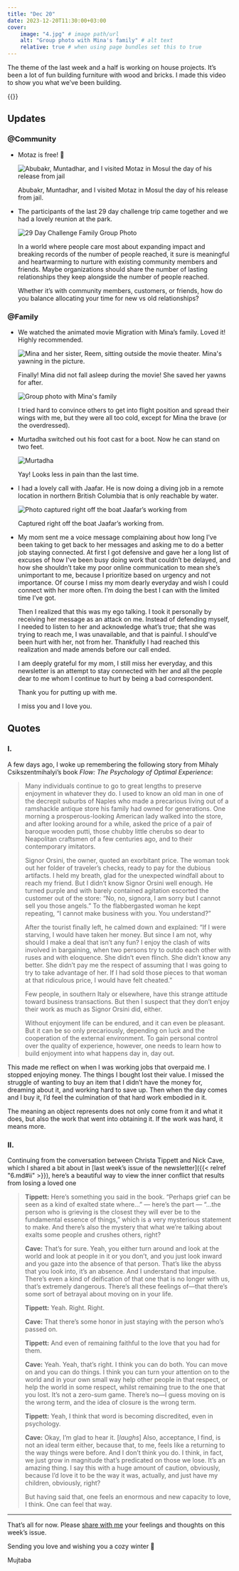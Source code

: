 ```yaml
---
title: "Dec 20"
date: 2023-12-20T11:30:00+03:00
cover:
    image: "4.jpg" # image path/url
    alt: "Group photo with Mina's family" # alt text
    relative: true # when using page bundles set this to true
---
```

The theme of the last week and a half is working on house projects. It’s been a lot of fun building furniture with wood and bricks. I made this video to show you what we’ve been building.

{{<youtube vertical=true title="Walkthrough of the projects we've been working on" src="https://www.youtube.com/embed/alxeG2iC9GY">}}


## Updates

### @Community

- Motaz is free! 🥳

    ![Abubakr, Muntadhar, and I visited Motaz in Mosul the day of his release from jail](1.jpg)

    Abubakr, Muntadhar, and I visited Motaz in Mosul the day of his release from jail.

- The participants of the last 29 day challenge trip came together and we had a lovely reunion at the park.

    ![29 Day Challenge Family Group Photo](2.jpg)

    In a world where people care most about expanding impact and breaking records of the number of people reached, it sure is meaningful and heartwarming to nurture with existing community members and friends. Maybe organizations should share the number of lasting relationships they keep alongside the number of people reached.

    Whether it’s with community members, customers, or friends, how do you balance allocating your time for new vs old relationships?


### @Family

- We watched the animated movie Migration with Mina’s family. Loved it! Highly recommended.

    ![Mina and her sister, Reem, sitting outside the movie theater. Mina's yawning in the picture.](3.jpg)

    Finally! Mina did not fall asleep during the movie! She saved her yawns for after.

    ![Group photo with Mina's family](4.jpg)

    I tried hard to convince others to get into flight position and spread their wings with me, but they were all too cold, except for Mina the brave (or the overdressed).

- Murtadha switched out his foot cast for a boot. Now he can stand on two feet.

    ![Murtadha](5.jpg)

    Yay! Looks less in pain than the last time.

- I had a lovely call with Jaafar. He is now doing a diving job in a remote location in northern British Columbia that is only reachable by water.

    ![Photo captured right off the boat Jaafar’s working from](1.jpg)

    Captured right off the boat Jaafar’s working from.

- My mom sent me a voice message complaining about how long I’ve been taking to get back to her messages and asking me to do a better job staying connected. At first I got defensive and gave her a long list of excuses of how I’ve been busy doing work that couldn’t be delayed, and how she shouldn’t take my poor online communication to mean she’s unimportant to me, because I prioritize based on urgency and not importance. Of course I miss my mom dearly everyday and wish I could connect with her more often. I’m doing the best I can with the limited time I’ve got.

    Then I realized that this was my ego talking. I took it personally by receiving her message as an attack on me. Instead of defending myself, I needed to listen to her and acknowledge what’s true; that she was trying to reach me, I was unavailable, and that is painful. I should’ve been hurt with her, not from her. Thankfully I had reached this realization and made amends before our call ended.

    I am deeply grateful for my mom, I still miss her everyday, and this newsletter is an attempt to stay connected with her and all the people dear to me whom I continue to hurt by being a bad correspondent.

    Thank you for putting up with me.

    I miss you and I love you.


## Quotes

### I.

A few days ago, I woke up remembering the following story from Mihaly Csikszentmihalyi’s book *Flow: The Psychology of Optimal Experience*:

> Many individuals continue to go to great lengths to preserve enjoyment in whatever they do. I used to know an old man in one of the decrepit suburbs of Naples who made a precarious living out of a ramshackle antique store his family had owned for generations. One morning a prosperous-looking American lady walked into the store, and after looking around for a while, asked the price of a pair of baroque wooden putti, those chubby little cherubs so dear to Neapolitan craftsmen of a few centuries ago, and to their contemporary imitators.
>
>
> Signor Orsini, the owner, quoted an exorbitant price. The woman took out her folder of traveler’s checks, ready to pay for the dubious artifacts. I held my breath, glad for the unexpected windfall about to reach my friend. But I didn’t know Signor Orsini well enough. He turned purple and with barely contained agitation escorted the customer out of the store: “No, no, signora, I am sorry but I cannot sell you those angels.” To the flabbergasted woman he kept repeating, “I cannot make business with you. You understand?”
>
> After the tourist finally left, he calmed down and explained: “If I were starving, I would have taken her money. But since I am not, why should I make a deal that isn’t any fun? I enjoy the clash of wits involved in bargaining, when two persons try to outdo each other with ruses and with eloquence. She didn’t even flinch. She didn’t know any better. She didn’t pay me the respect of assuming that I was going to try to take advantage of her. If I had sold those pieces to that woman at that ridiculous price, I would have felt cheated.”
>
> Few people, in southern Italy or elsewhere, have this strange attitude toward business transactions. But then I suspect that they don’t enjoy their work as much as Signor Orsini did, either.
>
> Without enjoyment life can be endured, and it can even be pleasant. But it can be so only precariously, depending on luck and the cooperation of the external environment. To gain personal control over the quality of experience, however, one needs to learn how to build enjoyment into what happens day in, day out.
>

This made me reflect on when I was working jobs that overpaid me. I stopped enjoying money. The things I bought lost their value. I missed the struggle of wanting to buy an item that I didn’t have the money for, dreaming about it, and working hard to save up. Then when the day comes and I buy it, I’d feel the culmination of that hard work embodied in it.

The meaning an object represents does not only come from it and what it does, but also the work that went into obtaining it. If the work was hard, it means more.

### II.

Continuing from the conversation between Christa Tippett and Nick Cave, which I shared a bit about in [last week’s issue of the newsletter]({{< relref "6.md#ii" >}}), here’s a beautiful way to view the inner conflict that results from losing a loved one

> **Tippett:** Here’s something you said in the book. “Perhaps grief can be seen as a kind of exalted state where…” — here’s the part — “…the person who is grieving is the closest they will ever be to the fundamental essence of things,” which is a very mysterious statement to make.
And there’s also the mystery that what we’re talking about exalts some people and crushes others, right?
>
>
> **Cave:** That’s for sure. Yeah, you either turn around and look at the world and look at people in it or you don’t, and you just look inward and you gaze into the absence of that person. That’s like the abyss that you look into, it’s an absence. And I understand that impulse. There’s even a kind of deification of that one that is no longer with us, that’s extremely dangerous. There’s all these feelings of—that there’s some sort of betrayal about moving on in your life.
>
> **Tippett:** Yeah. Right. Right.
>
> **Cave:** That there’s some honor in just staying with the person who’s passed on.
>
> **Tippett:** And even of remaining faithful to the love that you had for them.
>
> **Cave:** Yeah. Yeah, that’s right. I think you can do both. You can move on and you can do things. I think you can turn your attention on to the world and in your own small way help other people in that respect, or help the world in some respect, whilst remaining true to the one that you lost. It’s not a zero-sum game. There’s no—I guess moving on is the wrong term, and the idea of closure is the wrong term.
>
> **Tippett:** Yeah, I think that word is becoming discredited, even in psychology.
>
> **Cave:** Okay, I’m glad to hear it. [*laughs*] Also, acceptance, I find, is not an ideal term either, because that, to me, feels like a returning to the way things were before. And I don’t think you do. I think, in fact, we just grow in magnitude that’s predicated on those we lose. It’s an amazing thing. I say this with a huge amount of caution, obviously, because I’d love it to be the way it was, actually, and just have my children, obviously, right?
>
> But having said that, one feels an enormous and new capacity to love, I think. One can feel that way.
>

---

That’s all for now. Please [share with me](https://t.me/mujzuh) your feelings and thoughts on this week’s issue.

Sending you love and wishing you a cozy winter 🤗

Mujtaba
